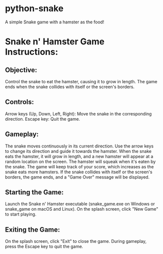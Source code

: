 # python-snake
A simple Snake game with a hamster as the food!

# Snake n' Hamster Game Instructions:

## Objective:
Control the snake to eat the hamster, causing it to grow in length. The game ends when the snake collides with itself or the screen's borders.

## Controls:

Arrow keys (Up, Down, Left, Right): Move the snake in the corresponding direction.
Escape key: Quit the game.

## Gameplay:

The snake moves continuously in its current direction. Use the arrow keys to change its direction and guide it towards the hamster.
When the snake eats the hamster, it will grow in length, and a new hamster will appear at a random location on the screen.
The hamster will squeak when it's eaten by the snake.
The game will keep track of your score, which increases as the snake eats more hamsters.
If the snake collides with itself or the screen's borders, the game ends, and a "Game Over" message will be displayed.

## Starting the Game:

Launch the Snake n' Hamster executable (snake_game.exe on Windows or snake_game on macOS and Linux).
On the splash screen, click "New Game" to start playing.

## Exiting the Game:

On the splash screen, click "Exit" to close the game.
During gameplay, press the Escape key to quit the game.
